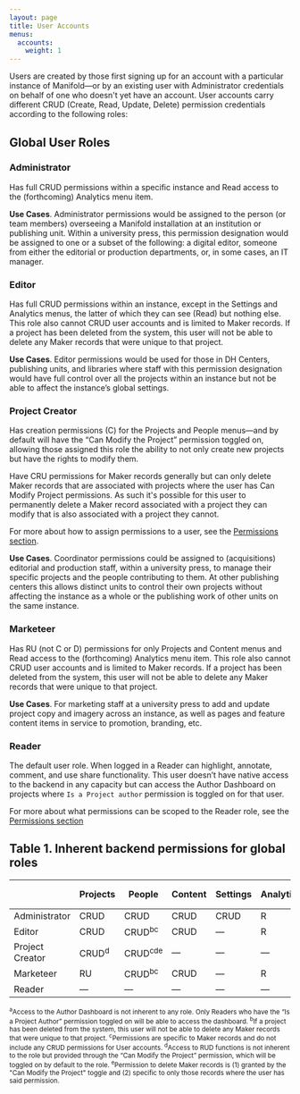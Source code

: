 ```yaml
---
layout: page
title: User Accounts
menus:
  accounts:
    weight: 1
---
```


Users are created by those first signing up for an account with a particular instance of Manifold—or by an existing user with Administrator credentials on behalf of one who doesn't yet have an account. User accounts carry different CRUD (Create, Read, Update, Delete) permission credentials according to the following roles:

## Global User Roles

### Administrator

Has full CRUD permissions within a specific instance and Read access to the (forthcoming) Analytics menu item.

**Use Cases**. Administrator permissions would be assigned to the person (or team members) overseeing a Manifold installation at an institution or publishing unit. Within a university press, this permission designation would be assigned to one or a subset of the following: a digital editor, someone from either the editorial or production departments, or, in some cases, an IT manager.

### Editor

Has full CRUD permissions within an instance, except in the Settings and Analytics menus, the latter of which they can see (Read) but nothing else. This role also cannot CRUD user accounts and is limited to Maker records. If a project has been deleted from the system, this user will not be able to delete any Maker records that were unique to that project.

**Use Cases**. Editor permissions would be used for those in DH Centers, publishing units, and libraries where staff with this permission designation would have full control over all the projects within an instance but not be able to affect the instance’s global settings.

### Project Creator

Has creation permissions (C) for the Projects and People menus—and by default will have the “Can Modify the Project” permission toggled on, allowing those assigned this role the ability to not only create new projects but have the rights to modify them.

Have CRU permissions for Maker records generally but can only delete Maker records that are associated with projects where the user has Can Modify Project permissions. As such it's possible for this user to permanently delete a Maker record associated with a project they can modify that is also associated with a project they cannot.

For more about how to assign permissions to a user, see the [Permissions section](/docs/projects/customizing/permissions.html).

**Use Cases**. Coordinator permissions could be assigned to (acquisitions) editorial and production staff, within a university press, to manage their specific projects and the people contributing to them. At other publishing centers this allows distinct units to control their own projects without affecting the instance as a whole or the publishing work of other units on the same instance.

### Marketeer

Has RU (not C or D) permissions for only Projects and Content menus and Read access to the (forthcoming) Analytics menu item. This role also cannot CRUD user accounts and is limited to Maker records. If a project has been deleted from the system, this user will not be able to delete any Maker records that were unique to that project.

**Use Cases**. For marketing staff at a university press to add and update project copy and imagery across an instance, as well as pages and feature content items in service to promotion, branding, etc.

### Reader

The default user role. When logged in a Reader can highlight, annotate, comment, and use share functionality. This user doesn’t have native access to the backend in any capacity but can access the Author Dashboard on projects where `Is a Project author` permission is toggled on for that user.

For more about what permissions can be scoped to the Reader role, see the [Permissions section](/docs/projects/customizing/permissions.html)

## Table 1. Inherent backend permissions for global roles

|                 |Projects          | People              | Content | Settings | Analytics | Author Dashboard<sup>a</sup> |
|-----------------|------------------|---------------------|---------|----------|-----------|------------------------------|
| Administrator   | CRUD             | CRUD                | CRUD    | CRUD     | R         | —                            |
| Editor          | CRUD             | CRUD<sup>bc</sup>   | CRUD    | —        | R         | —                            |
| Project Creator | CRUD<sup>d</sup> | CRUD<sup>cde</sup>  | —       | —        | —         | —                            |
| Marketeer       | RU               | CRUD<sup>bc</sup>   | CRUD    | —        | R         | —                            |
| Reader          | —                | —                   | —       | —        | —         | —                            |

<small>
<sup>a</sup>Access to the Author Dashboard is not inherent to any role. Only Readers who have the “Is a Project Author” permission toggled on will be able to access the dashboard.  
<sup>b</sup>If a project has been deleted from the system, this user will not be able to delete any Maker records that were unique to that project.
<sup>c</sup>Permissions are specific to Maker records and do not include any CRUD permissions for User accounts.  
<sup>d</sup>Access to RUD functions is not inherent to the role but provided through the “Can Modify the Project” permission, which will be toggled on by default to the role.  
<sup>e</sup>Permission to delete Maker records is (1) granted by the "Can Modify the Project" toggle and (2) specific to only those records where the user has said permission.
</small>
